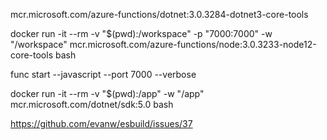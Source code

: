  mcr.microsoft.com/azure-functions/dotnet:3.0.3284-dotnet3-core-tools

 docker run -it --rm -v "$(pwd):/workspace" -p "7000:7000"  -w "/workspace" mcr.microsoft.com/azure-functions/node:3.0.3233-node12-core-tools bash

 func start --javascript --port 7000 --verbose

 docker run -it --rm -v "$(pwd):/app" -w "/app" mcr.microsoft.com/dotnet/sdk:5.0 bash

 https://github.com/evanw/esbuild/issues/37
